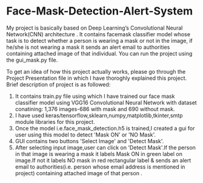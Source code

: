 # Face-Mask-Detection-Alert-System
My project is basically based on Deep Learning’s Convolutional Neural Network(CNN) architecture . It contains facemask classifier model whose task is to detect whether a person is wearing a mask or not in the image, if he/she is not wearing a mask it sends an alert email to authorities containing attached image of that individual.
You can run the project using the gui_mask.py file.

To get an idea of how this project actually works, please go through the Project Presentation file in which I have thoroghly explained this project.
Brief description of project is as followed:
1. It contains train.py file using which I have trained our face mask classifier model using VGG16 Convolutional Neural Network  with dataset conatining: 1,376 images-686    with mask and 690 without mask.
2. I have used keras/tensorflow,sklearn,numpy,matplotlib,tkinter,smtp module libraries for this project.
3. Once the model i.e.face_mask_detection.h5 is trained,I created a gui for user using this model to detect 'Mask ON' or 'NO Mask'.
4. GUI contains two buttons 'Select Image' and 'Detect Mask'.
5. After selecting input image,user can click on 'Detect Mask'.If the person in that image is wearing a mask it labels Mask ON in green label on image.If not it labels NO    mask in red rectangular label & sends an alert email to authorities(i.e. person whose email address is mentioned in project) containing attached image of that person . 
